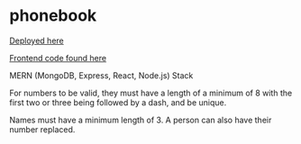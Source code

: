 # phonebook

[Deployed here](https://phonebook-xge1.onrender.com/)

[Frontend code found here](https://github.com/namelessceiling/phonebook-frontend)

MERN (MongoDB, Express, React, Node.js) Stack

For numbers to be valid, they must have a length of a minimum of 8 with the first two or three being followed by a dash, and be unique.

Names must have a minimum length of 3. A person can also have their number replaced.

